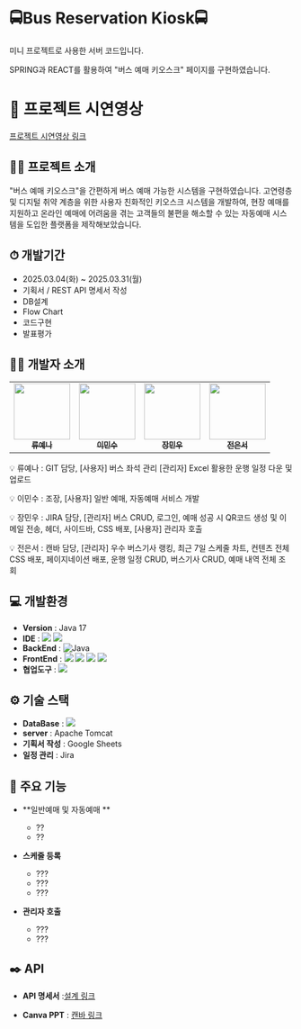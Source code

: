 # 🚍Bus Reservation Kiosk🚍
미니 프로젝트로 사용한 서버 코드입니다.

SPRING과 REACT를 활용하여 "버스 예매 키오스크" 페이지를 구현하였습니다.

# 🎥 프로젝트 시연영상

[프로젝트 시연영상 링크](https://youtu.be/e5RxGTHe5YU)


## 👨‍🏫 프로젝트 소개
"버스 예매 키오스크"을 간편하게 버스 예매 가능한 시스템을 구현하였습니다.
고연령층 및 디지털 취약 계층을 위한 사용자 친화적인 키오스크 시스템을 개발하여, 현장 예매를 지원하고 온라인 예매에 어려움을 겪는 고객들의 불편을 해소할 수 있는 자동예매 시스템을 도입한 플랫폼을 제작해보았습니다.





## ⏱ 개발기간
- 2025.03.04(화) ~ 2025.03.31(월)
- 기획서 / REST API 명세서 작성
- DB설계
- Flow Chart
- 코드구현
- 발표평가




## 🙋‍♂️ 개발자 소개

<table>
  <tbody>
    <tr>
      <td align="center"><a href="https://github.com/Ryuyena0305"><img src="https://avatars.githubusercontent.com/u/183960634?v=4" width="100px;" alt="" /><br /><sub><b> 류예나 </b></sub></a><br /></td>
      <td align="center"><a href="https://github.com/2mxnxu"><img src="https://avatars.githubusercontent.com/u/120361803?v=4" width="100px;" alt=""/><br /><sub><b> 이민수 </b></sub></a><br /></td>
      <td align="center"><a href="https://github.com/minwoo817"><img src="https://avatars.githubusercontent.com/u/189101401?v=4" width="100px;" alt="" /><br /><sub><b> 장민우 </b></sub></a><br /></td>
      <td align="center"><a href="https://github.com/ithodol"><img src="https://avatars.githubusercontent.com/u/188819094?v=4" width="100px;" alt=""/><br /><sub><b> 전은서 </b></sub></a><br /></td>
     <tr/>
  </tbody>
</table>


💡 류예나 : GIT 담당, [사용자] 버스 좌석 관리 [관리자] Excel 활용한 운행 일정 다운 및 업로드 

💡 이민수 : 조장, [사용자] 일반 예매, 자동예매 서비스 개발

💡 장민우 : JIRA 담당, [관리자] 버스 CRUD, 로그인, 예매 성공 시 QR코드 생성 및 이메일 전송, 헤더, 사이드바, CSS 배포, [사용자] 관리자 호출

💡 전은서 : 캔바 담당, [관리자] 우수 버스기사 랭킹, 최근 7일 스케줄 차트, 컨텐츠 전체 CSS 배포, 페이지네이션 배포, 운행 일정 CRUD, 버스기사 CRUD, 예매 내역 전체 조회




## 💻 개발환경
- **Version** : Java 17
- **IDE** : <img src="https://img.shields.io/badge/VSCode-007ACC?style=flat-square&logo=visualstudiocode&logoColor=white"> <img src="https://img.shields.io/badge/IntelliJ IDEA-000000?style=flat-square&logo=intellij-idea&logoColor=white">
- **BackEnd** : ![Java](https://img.shields.io/badge/Java-007396.svg?&style=for-the-badge&logo=Java&logoColor=white) 
- **FrontEnd** : <img src="https://img.shields.io/badge/React-61DAFB?style=flat-square&logo=react&logoColor=black"> 
  <img src="https://img.shields.io/badge/html5-E34F26?style=for-the-badge&logo=html5&logoColor=white"> 
  <img src="https://img.shields.io/badge/css-1572B6?style=for-the-badge&logo=css3&logoColor=white"> 
  <img src="https://img.shields.io/badge/javascript-F7DF1E?style=for-the-badge&logo=javascript&logoColor=black">
- **협업도구** : <img src="https://img.shields.io/badge/github-181717?style=for-the-badge&logo=github&logoColor=white">



## ⚙️ 기술 스택
- **DataBase** : <img src="https://img.shields.io/badge/mysql-4479A1?style=for-the-badge&logo=mysql&logoColor=white"> 
- **server** : Apache Tomcat
- **기획서 작성** : Google Sheets
- **일정 관리** : Jira




## 📌 주요 기능
- **일반예매 및 자동예매 **
  - ??
  - ??


    
- **스케줄 등록**
  - ???
  - ???
  - ???

    
- **관리자 호출**
  - ???
  - ???
    


 
## ✒️ API
- **API 명세서** :[설계 링크](https://docs.google.com/spreadsheets/d/1RW_41h6xYD6zknhlAMaRoWMZMum2rFkNr0inXzk1ppA/edit?pli=1&gid=0#gid=0)
  
- **Canva PPT** : [캔바 링크](https://www.canva.com/design/DAGhaqxYx-w/dalChxFWvSG_w0CFfknvow/edit)
